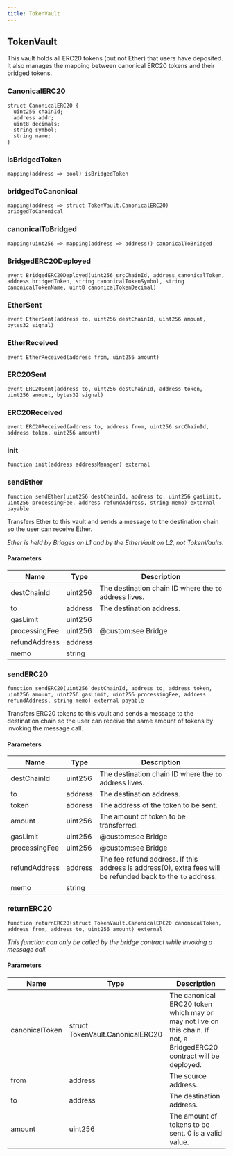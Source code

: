 ```yaml
---
title: TokenVault
---
```


## TokenVault

This vault holds all ERC20 tokens (but not Ether) that users have deposited.
It also manages the mapping between canonical ERC20 tokens and their bridged
tokens.

### CanonicalERC20

```solidity
struct CanonicalERC20 {
  uint256 chainId;
  address addr;
  uint8 decimals;
  string symbol;
  string name;
}
```

### isBridgedToken

```solidity
mapping(address => bool) isBridgedToken
```

### bridgedToCanonical

```solidity
mapping(address => struct TokenVault.CanonicalERC20) bridgedToCanonical
```

### canonicalToBridged

```solidity
mapping(uint256 => mapping(address => address)) canonicalToBridged
```

### BridgedERC20Deployed

```solidity
event BridgedERC20Deployed(uint256 srcChainId, address canonicalToken, address bridgedToken, string canonicalTokenSymbol, string canonicalTokenName, uint8 canonicalTokenDecimal)
```

### EtherSent

```solidity
event EtherSent(address to, uint256 destChainId, uint256 amount, bytes32 signal)
```

### EtherReceived

```solidity
event EtherReceived(address from, uint256 amount)
```

### ERC20Sent

```solidity
event ERC20Sent(address to, uint256 destChainId, address token, uint256 amount, bytes32 signal)
```

### ERC20Received

```solidity
event ERC20Received(address to, address from, uint256 srcChainId, address token, uint256 amount)
```

### init

```solidity
function init(address addressManager) external
```

### sendEther

```solidity
function sendEther(uint256 destChainId, address to, uint256 gasLimit, uint256 processingFee, address refundAddress, string memo) external payable
```

Transfers Ether to this vault and sends a message to the destination
chain so the user can receive Ether.

_Ether is held by Bridges on L1 and by the EtherVault on L2,
not TokenVaults._

#### Parameters

| Name          | Type    | Description                                            |
| ------------- | ------- | ------------------------------------------------------ |
| destChainId   | uint256 | The destination chain ID where the `to` address lives. |
| to            | address | The destination address.                               |
| gasLimit      | uint256 |                                                        |
| processingFee | uint256 | @custom:see Bridge                                     |
| refundAddress | address |                                                        |
| memo          | string  |                                                        |

### sendERC20

```solidity
function sendERC20(uint256 destChainId, address to, address token, uint256 amount, uint256 gasLimit, uint256 processingFee, address refundAddress, string memo) external payable
```

Transfers ERC20 tokens to this vault and sends a message to the
destination chain so the user can receive the same amount of tokens
by invoking the message call.

#### Parameters

| Name          | Type    | Description                                                                                                  |
| ------------- | ------- | ------------------------------------------------------------------------------------------------------------ |
| destChainId   | uint256 | The destination chain ID where the `to` address lives.                                                       |
| to            | address | The destination address.                                                                                     |
| token         | address | The address of the token to be sent.                                                                         |
| amount        | uint256 | The amount of token to be transferred.                                                                       |
| gasLimit      | uint256 | @custom:see Bridge                                                                                           |
| processingFee | uint256 | @custom:see Bridge                                                                                           |
| refundAddress | address | The fee refund address. If this address is address(0), extra fees will be refunded back to the `to` address. |
| memo          | string  |                                                                                                              |

### returnERC20

```solidity
function returnERC20(struct TokenVault.CanonicalERC20 canonicalToken, address from, address to, uint256 amount) external
```

_This function can only be called by the bridge contract while
invoking a message call._

#### Parameters

| Name           | Type                             | Description                                                                                                          |
| -------------- | -------------------------------- | -------------------------------------------------------------------------------------------------------------------- |
| canonicalToken | struct TokenVault.CanonicalERC20 | The canonical ERC20 token which may or may not live on this chain. If not, a BridgedERC20 contract will be deployed. |
| from           | address                          | The source address.                                                                                                  |
| to             | address                          | The destination address.                                                                                             |
| amount         | uint256                          | The amount of tokens to be sent. 0 is a valid value.                                                                 |
